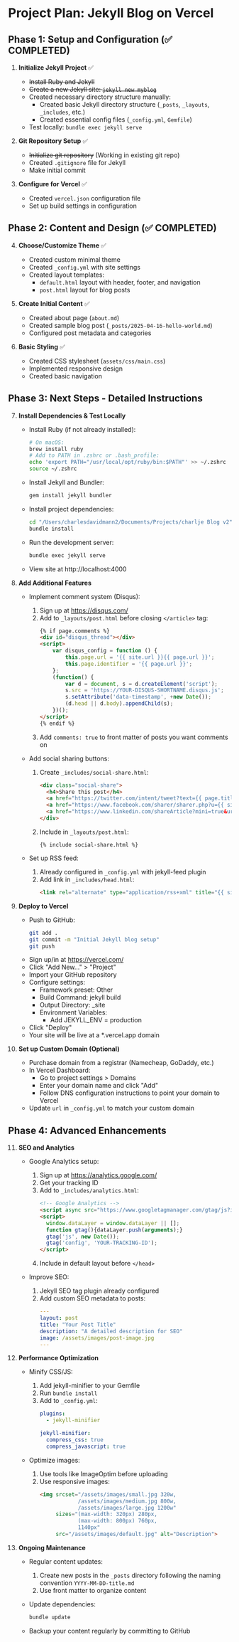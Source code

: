 # Project Plan: Jekyll Blog on Vercel

## Phase 1: Setup and Configuration (✅ COMPLETED)

1. **Initialize Jekyll Project** ✅
   - ~~Install Ruby and Jekyll~~
   - ~~Create a new Jekyll site: `jekyll new myblog`~~
   - Created necessary directory structure manually:
     - Created basic Jekyll directory structure (`_posts`, `_layouts`, `_includes`, etc.)
     - Created essential config files (`_config.yml`, `Gemfile`)
   - Test locally: `bundle exec jekyll serve`

2. **Git Repository Setup** ✅
   - ~~Initialize git repository~~ (Working in existing git repo)
   - Created `.gitignore` file for Jekyll
   - Make initial commit

3. **Configure for Vercel** ✅
   - Created `vercel.json` configuration file
   - Set up build settings in configuration

## Phase 2: Content and Design (✅ COMPLETED)

4. **Choose/Customize Theme** ✅
   - Created custom minimal theme
   - Created `_config.yml` with site settings
   - Created layout templates:
     - `default.html` layout with header, footer, and navigation
     - `post.html` layout for blog posts

5. **Create Initial Content** ✅
   - Created about page (`about.md`)
   - Created sample blog post (`_posts/2025-04-16-hello-world.md`)
   - Configured post metadata and categories

6. **Basic Styling** ✅
   - Created CSS stylesheet (`assets/css/main.css`)
   - Implemented responsive design
   - Created basic navigation

## Phase 3: Next Steps - Detailed Instructions

7. **Install Dependencies & Test Locally**
   - Install Ruby (if not already installed):
     ```bash
     # On macOS:
     brew install ruby
     # Add to PATH in .zshrc or .bash_profile:
     echo 'export PATH="/usr/local/opt/ruby/bin:$PATH"' >> ~/.zshrc
     source ~/.zshrc
     ```
   - Install Jekyll and Bundler:
     ```bash
     gem install jekyll bundler
     ```
   - Install project dependencies:
     ```bash
     cd "/Users/charlesdavidmann2/Documents/Projects/charlje Blog v2"
     bundle install
     ```
   - Run the development server:
     ```bash
     bundle exec jekyll serve
     ```
   - View site at http://localhost:4000

8. **Add Additional Features**
   - Implement comment system (Disqus):
     1. Sign up at https://disqus.com/
     2. Add to `_layouts/post.html` before closing `</article>` tag:
        ```html
        {% if page.comments %}
        <div id="disqus_thread"></div>
        <script>
            var disqus_config = function () {
                this.page.url = '{{ site.url }}{{ page.url }}';
                this.page.identifier = '{{ page.url }}';
            };
            (function() {
                var d = document, s = d.createElement('script');
                s.src = 'https://YOUR-DISQUS-SHORTNAME.disqus.js';
                s.setAttribute('data-timestamp', +new Date());
                (d.head || d.body).appendChild(s);
            })();
        </script>
        {% endif %}
        ```
     3. Add `comments: true` to front matter of posts you want comments on

   - Add social sharing buttons:
     1. Create `_includes/social-share.html`:
        ```html
        <div class="social-share">
          <h4>Share this post</h4>
          <a href="https://twitter.com/intent/tweet?text={{ page.title }}&url={{ site.url }}{{ page.url }}" class="btn-social" title="Share on Twitter" target="_blank">Twitter</a>
          <a href="https://www.facebook.com/sharer/sharer.php?u={{ site.url }}{{ page.url }}" class="btn-social" title="Share on Facebook" target="_blank">Facebook</a>
          <a href="https://www.linkedin.com/shareArticle?mini=true&url={{ site.url }}{{ page.url }}&title={{ page.title }}" class="btn-social" title="Share on LinkedIn" target="_blank">LinkedIn</a>
        </div>
        ```
     2. Include in `_layouts/post.html`:
        ```liquid
        {% include social-share.html %}
        ```

   - Set up RSS feed:
     1. Already configured in `_config.yml` with jekyll-feed plugin
     2. Add link in `_includes/head.html`:
        ```html
        <link rel="alternate" type="application/rss+xml" title="{{ site.title }}" href="{{ "/feed.xml" | relative_url }}">
        ```

9. **Deploy to Vercel**
   - Push to GitHub:
     ```bash
     git add .
     git commit -m "Initial Jekyll blog setup"
     git push
     ```
   - Sign up/in at https://vercel.com/
   - Click "Add New..." > "Project"
   - Import your GitHub repository
   - Configure settings:
     - Framework preset: Other
     - Build Command: jekyll build
     - Output Directory: _site
     - Environment Variables:
       - Add JEKYLL_ENV = production
   - Click "Deploy"
   - Your site will be live at a *.vercel.app domain

10. **Set up Custom Domain (Optional)**
    - Purchase domain from a registrar (Namecheap, GoDaddy, etc.)
    - In Vercel Dashboard:
      - Go to project settings > Domains
      - Enter your domain name and click "Add"
      - Follow DNS configuration instructions to point your domain to Vercel
    - Update `url` in `_config.yml` to match your custom domain

## Phase 4: Advanced Enhancements

11. **SEO and Analytics**
    - Google Analytics setup:
      1. Sign up at https://analytics.google.com/
      2. Get your tracking ID
      3. Add to `_includes/analytics.html`:
         ```html
         <!-- Google Analytics -->
         <script async src="https://www.googletagmanager.com/gtag/js?id=YOUR-TRACKING-ID"></script>
         <script>
           window.dataLayer = window.dataLayer || [];
           function gtag(){dataLayer.push(arguments);}
           gtag('js', new Date());
           gtag('config', 'YOUR-TRACKING-ID');
         </script>
         ```
      4. Include in default layout before `</head>`
    
    - Improve SEO:
      1. Jekyll SEO tag plugin already configured
      2. Add custom SEO metadata to posts:
         ```yaml
         ---
         layout: post
         title: "Your Post Title"
         description: "A detailed description for SEO"
         image: /assets/images/post-image.jpg
         ---
         ```

12. **Performance Optimization**
    - Minify CSS/JS:
      1. Add jekyll-minifier to your Gemfile
      2. Run `bundle install`
      3. Add to `_config.yml`:
         ```yaml
         plugins:
           - jekyll-minifier
         
         jekyll-minifier:
           compress_css: true
           compress_javascript: true
         ```
    
    - Optimize images:
      1. Use tools like ImageOptim before uploading
      2. Use responsive images:
         ```html
         <img srcset="/assets/images/small.jpg 320w,
                     /assets/images/medium.jpg 800w,
                     /assets/images/large.jpg 1200w"
              sizes="(max-width: 320px) 280px,
                     (max-width: 800px) 760px,
                     1140px"
              src="/assets/images/default.jpg" alt="Description">
         ```

13. **Ongoing Maintenance**
    - Regular content updates:
      1. Create new posts in the `_posts` directory following the naming convention `YYYY-MM-DD-title.md`
      2. Use front matter to organize content
    
    - Update dependencies:
      ```bash
      bundle update
      ```
    
    - Backup your content regularly by committing to GitHub